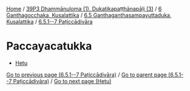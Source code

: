 
[Home](/) / [39P3 Dhammānuloma (1), Dukatikapaṭṭhānapāḷi (3)](/tipitaka/39P3.md) / [6 Ganthagocchaka, Kusalattika](/tipitaka/39P3/6.md) / [6.5 Ganthaganthasampayuttaduka, Kusalattika](/tipitaka/39P3/6/6.5.md) / [6.5.1--7 Paṭiccādivāra](/tipitaka/39P3/6/6.5/6.5.1--7.md)

# Paccayacatukka

* [Hetu](/tipitaka/39P3/6/6.5/6.5.1--7/Paccayacatukka/Hetu.md)

[Go to previous page (6.5.1--7 Paṭiccādivāra)](/tipitaka/39P3/6/6.5/6.5.1--7.md) / [Go to parent page (6.5.1--7 Paṭiccādivāra)](/tipitaka/39P3/6/6.5/6.5.1--7.md) / [Go to next page (Hetu)](/tipitaka/39P3/6/6.5/6.5.1--7/Paccayacatukka/Hetu.md)


